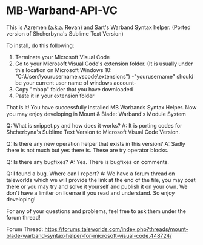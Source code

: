 # MB-Warband-API-VC
This is Azremen (a.k.a. Revan) and Sart's Warband Syntax helper. (Ported version of Shcherbyna's Sublime Text Version)

To install, do this following:
1. Terminate your Microsoft Visual Code
2. Go to your Microsoft Visual Code's extension folder. (It is usually under this location on Microsoft Windows 10: "C:\Users\yourusername\.vscode\extensions") -"yourusername" should be your current user name of windows account-
3. Copy "mbap" folder that you have downloaded
4. Paste it in your extension folder

That is it! You have successfully installed MB Warbands Syntax Helper. Now you may enjoy developing in Mount & Blade: Warband's Module System

Q: What is snippet.py and how does it works?
A: It is porting codes for Shcherbyna's Sublime Text Version to Microsoft Visual Code Version.

Q: Is there any new operation helper that exists in this version?
A: Sadly there is not much but yes there is. These are try operator blocks.

Q: Is there any bugfixes?
A: Yes. There is bugfixes on comments.

Q: I found a bug. Where can I report?
A: We have a forum thread on taleworlds which we will provide the link at the end of the file, you may post there or you may try and solve it yourself and publish it on your own. We don't have a limiter on license if you read and understand. So enjoy developing!

For any of your questions and problems, feel free to ask them under the forum thread!

Forum Thread: https://forums.taleworlds.com/index.php?threads/mount-blade-warband-syntax-helper-for-microsoft-visual-code.448724/